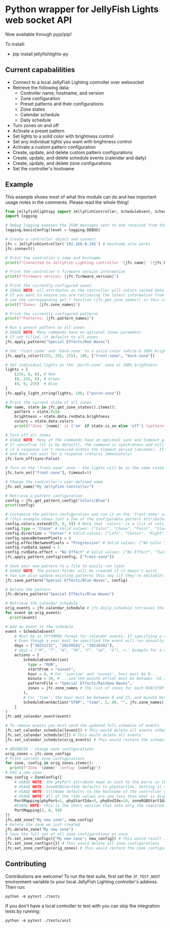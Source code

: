 # Python wrapper for JellyFish Lights web socket API

Now available through pypi/pip!

To install:

- pip install jellyfishlights-py

## Current capabalilities

- Connect to a local JellyFish Lighting controller over websocket
- Retrieve the following data:
  - Controller name, hostname, and version
  - Zone configuration
  - Preset patterns and their configurations
  - Zone states
  - Calendar schedule
  - Daily schedule
- Turn zones on and off
- Activate a preset pattern
- Set lights to a solid color with brightness control
- Set any individual lights you want with brightness control
- Activate a custom pattern configuration
- Create, update, and delete custom pattern configurations
- Create, update, and delete schedule events (calendar and daily)
- Create, update, and delete zone configurations
- Set the controller's hostname

## Example

This example shows most of what this module can do and has important usage notes in the comments. Please read the whole thing!

```python
from jellyfishlightspy import JellyFishController, ScheduleEvent, ScheduleEventAction, ZoneConfig, PortMapping
import logging

# Debug logging exposes the JSON messages sent to and received from the controller
logging.basicConfig(level = logging.DEBUG)

# Create a controller object and connect
jfc = JellyFishController('192.168.0.245') # hostname also works
jfc.connect()

# Print the controller's name and hostname
print(f"Connected to JellyFish Lighting controller '{jfc.name}' ({jfc.hostname})")

# Print the controller's firmware version information
print(f"Firmware version: {jfc.firmware_version}")

# Print the currently configured zones
# USAGE NOTE: all attributes on the controller will return cached data when available.
# If you want to ensure you are retrieving the latest information from the controller,
# use the corresponding get_* function (jfc.get_zone_names() in this case)
print(f"Zones: {jfc.zone_names}")

# Print the currently configured patterns
print(f"Patterns: {jfc.pattern_names}")

# Run a preset pattern on all zones
# USAGE NOTE: Many commands have an optional zones parameter.
# If not filled, it defaults to all zones
jfc.apply_pattern("Special Effects/Red Waves")

# Set 'front-zone' and 'back-zone' to a solid color (white @ 100% brightness in this case)
jfc.apply_color((255, 255, 255), 100, ["front-zone", "back-zone"])

# Set individual lights on the 'porch-zone' zone at 100% brightness
lights = [
    (255, 0, 0), # Red
    (0, 255, 0), # Green
    (0, 0, 255)  # Blue
]
jfc.apply_light_string(lights, 100, ["porch-zone"])

# Print the current state of all zones
for name, state in jfc.get_zone_states().items():
    pattern = state.file
    brightness = state.data.runData.brightness
    colors = state.data.colors
    print(f"Zone '{name}' is {'on' if state.is_on else 'off'} (pattern: '{pattern}', colors: {colors}, brightness: {brightness})")

# Turn off all zones
# USAGE NOTE: Many of the commands have an optional sync and timeout parameter.
# If sync=True (it is by default), the command is synchronous and will raise a JellyFishException
# if a response isn't received within the timeout period (seconds). If sync=False it sends the command
# and does not wait for a response (returns immediately)
jfc.turn_off(sync=False)

# Turn on the 'front-zone' zone - the lights will be in the same state as when they were last on
jfc.turn_on(["front-zone"], timeout=5)

# Change the controller's user-defined name
jfc.set_name("My JellyFish Controller")

# Retrieve a pattern configuration
config = jfc.get_pattern_config("Colors/Blue")
print(config)

# Customize the pattern configuration and run it on the 'front-zone' zone
# (this example shows just a few of the configurable pattern attributes)
config.colors.extend([0, 0, 0]) # Note that 'colors' is a list of ints, not a list of tuples! Be sure the list is divisible by 3
config.type = "Chase" # Valid values: ["Color", "Chase", "Paint", "Stacker", "Sequence", "Multi-Paint", "Soffit"]
config.direction = "Center" # Valid values: ["Left", "Center", "Right"]
config.spaceBetweenPixels = 8
config.effectBetweenPixels = "Progression" # Valid values: ["No Color Transform", "Repeat", "Progression", "Fade", "Fill with Black"]
config.runData.speed = 1
config.runData.effect = "No Effect" # Valid values: ["No Effect", "Twinkle", "Lightning"]
jfc.apply_pattern_config(config, ["front-zone"])

# Save your new pattern to a file to easily run later
# USAGE NOTE: The parent folder will be created if it doesn't exist.
# You can also update existing patterns this way (if they're editable).
jfc.save_pattern("Special Effects/Blue Waves", config)

# Delete the pattern
jfc.delete_pattern("Special Effects/Blue Waves")

# Retrieve the calendar schedule
orig_events = jfc.calendar_schedule # jfc.daily_schedule retrieves the daily schedule
for event in orig_events:
  print(event)

# Add an event to the schedule
event = ScheduleEvent(
    # Must be in YYYYMMDD format for calendar events. If specifying a range, include each individual day
    # Even though a year must be specified the event will run annually
    days = ["20231231", "20230101", "20230102"],
    # days = ["M", "T", "W", "TH", "F", "SA", "S"], <-- Example for a daily schedule event
    actions = [
        ScheduleEventAction(
          type = "RUN",
          startFrom = "sunset",
          hour = 0, # For 'sunrise' and 'sunset', hour must be 0...
          minute = 30, # ...and the minute offset must be between -55 and 55 and divisible by 5
          patternFile = "Special Effects/Rainbow Waves",
          zones = jfc.zone_names # The list of zones for each RUN/STOP action must match!
        ),
        # For 'time', the hour must be between 0 and 23, and minute between 0 and 59
        ScheduleEventAction("STOP", "time", 5, 00, "", jfc.zone_names)
    ]
)
jfc.add_calendar_event(event)

# To remove events you must send the updated full schedule of events
jfc.set_calendar_schedule([event]) # This would delete all events other than what we just created
jfc.set_calendar_schedule([]) # This would delete all events
jfc.set_calendar_schedule(orig_events) # This would restore the schedule to what we retrieved above (before we modified it)

# ADVANCED - change zone configurations
orig_zones = jfc.zone_configs
# Print current zone configurations
for zone, config in orig_zones.items():
  print(f"Zone '{zone}' config: {config}")
# Add a new zone
new_config = ZoneConfig([
    # USAGE NOTE: the phyPort attribute maps as such to the ports on the controller (controller port->phyPort): 1->1, 2->2, 3->4, 4->8
    # USAGE NOTE: zoneRGBStartIdx defaults to phyStartIdx. Setting it to the phyEndIdx value will reverse the direction
    # USAGE NOTE: ctlrName defaults to the hostname of the controller you are currently connected to (jfc.hostname)
    # USAGE NOTE: All of the *Idx values are one less than what is displayed in the app! (e.g. a "1" value in the app is a "0" value here)
    PortMapping(phyPort=1, phyStartIdx=0, phyEndIdx=10, zoneRGBStartIdx=10, ctlrName="my-controller-hostname"),
    #USAGE NOTE: this is the short version that sets only the required fields: phyPort, phyStartIdx, and phyEndIdx
    PortMapping(2, 0, 99)
])
jfc.add_zone("My new zone", new_config)
# Delete the zone we just created
jfc.delete_zone("My new zone")
# Save the full set of all zone configurations at once
jfc.set_zone_configs({"My new zone": new_config}) # This would result in a single zone (any other zones would be deleted)
jfc.set_zone_configs({}) # This would delete all zone configurations
jfc.set_zone_configs(orig_zones) # This would restore the zone configurations to what we retrieved above (before we modified them)
```

## Contributing

Contributions are welcome! To run the test suite, first set the `JF_TEST_HOST` environment variable to your local JellyFish Lighting controller's address. Then run:

```
python -m pytest ./tests
```

If you don't have a local controller to test with you can skip the integration tests by running:

```
python -m pytest ./tests/unit
```
